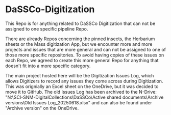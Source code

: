 # DaSSCo-Digitization
This Repo is for anything related to DaSSCo Digitization that can not be assigned to one specific pipeline Repo.

There are already Repos concerning the pinned insects, the Herbarium sheets or the Mass digitization App, 
but we encounter more and more projects and issues that are more general and can not be assigned to one of those more specific repositories. 
To avoid having copies of these issues on each Repo, we agreed to create this more general Repo for anything that doesn't fit into a more specific category.

The main project hosted here will be the Digitization Issues Log, which allows Digitizers to record any issues they come across during Digitization. 
This was orignially an Excel sheet on the OneDrive, but it was decided to move it to GitHub.
The old Issues Log has been archived to the N-Drive: "N:\SCI-SNM-DigitalCollections\DaSSCo\Active shared documents\Archive versions\Old Issues Log_20250618.xlsx" 
and can also be found under "Archive version" on the OneDrive.
